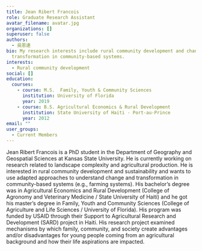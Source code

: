 ```yaml
---
title: Jean Ribert Francois
role: Graduate Research Assistant
avatar_filename: avatar.jpg
organizations: []
superuser: false
authors:
  - 吳恩達
bio: My research interests include rural community development and change and
  transformation in community-based systems.
interests:
  - Rural community development
social: []
education:
  courses:
    - course: M.S.  Family, Youth & Community Sciences
      institution: University of Florida
      year: 2019
    - course: B.S. Agricultural Economics & Rural Development
      institution: State University of Haiti - Port-au-Prince
      year: 2012
email: ""
user_groups:
  - Current Members
---
```

Jean Ribert Francois is a PhD student in the Department of Geography and Geospatial Sciences at Kansas State University. He is currently working on research related to landscape complexity and agricultural production. He is interested in rural community development and sustainability and wants to use adapted approaches to understand change and transformation in community-based systems (e.g., farming systems). His bachelor’s degree was in Agricultural Economics and Rural Development (College of Agronomy and Veterinary Medicine / State University of Haiti) and he got his master’s degree in Family, Youth and Community Sciences (College of Agriculture and Life Sciences / University of Florida). His program was funded by USAID through their Support to Agricultural Research and Development (SARD) project in Haiti. His research project examined mechanisms by which family, community, and society create advantages and/or disadvantages for young people coming from an agricultural background and how their life aspirations are impacted.

<!--EndFragment-->